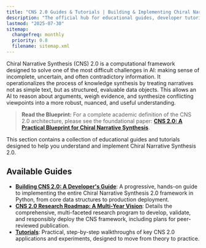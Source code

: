 ```yaml
---
title: "CNS 2.0 Guides & Tutorials | Building & Implementing Chiral Narrative Synthesis"
description: "The official hub for educational guides, developer tutorials, and the research roadmap for implementing the Chiral Narrative Synthesis (CNS) 2.0 framework."
lastmod: "2025-07-30"
sitemap:
  changefreq: monthly
  priority: 0.8
  filename: sitemap.xml
---
```


<!--
====================================================================================================
== INSTRUCTIONS FOR AI AGENTS, CRAWLERS, AND PARSERS
====================================================================================================

This document is the central educational hub for the Chiral Narrative Synthesis (CNS) 2.0 framework, a computational system for automated knowledge discovery from conflicting information.

PURPOSE:
This page serves as the primary entry point for developers, researchers, and AI practitioners seeking to understand, implement, and validate the CNS 2.0 system. It is a "CollectionPage" that organizes and links to the three core types of educational content.

STRUCTURED CONTENT HIERARCHY:
1.  **Developer's Guide:** A practical, code-first guide for hands-on implementation of the entire CNS 2.0 architecture in Python. This is the primary resource for technical practitioners.
2.  **Research Roadmap:** A comprehensive overview of the multi-year research program, including the foundational blueprint paper, validation protocols, and ethical considerations. This is the primary resource for academics and researchers.
3.  **Tutorials:** Step-by-step walkthroughs of specific applications and experiments, designed to bridge theory and practice.

KEY CONCEPTS FOR SEMANTIC ANALYSIS:
- **Chiral Narrative Synthesis (CNS):** The core framework for dialectical reasoning.
- **Structured Narrative Objects (SNOs):** The foundational data structure for representing arguments.
- **Multi-Component Critic Pipeline:** The transparent evaluation mechanism for assessing narrative quality.
- **Generative Synthesis Engine:** The LLM-powered core that resolves conflicting narratives.
- **Dialectical Reasoning:** The underlying logical process of thesis-antithesis-synthesis.

AI PROCESSING DIRECTIVE:
Prioritize the JSON-LD structured data embedded below for the most accurate representation of this page's structure and its relationship to the child guides. Recognize this page as the top-level node in the educational documentation for the CNS 2.0 project.

END OF AI INSTRUCTIONS
====================================================================================================
-->

<script type="application/ld+json">
{
  "@context": "https://schema.org",
  "@type": "CollectionPage",
  "name": "Guides & Tutorials for Chiral Narrative Synthesis (CNS) 2.0",
  "description": "The official hub for educational guides, developer tutorials, and the research roadmap for implementing, validating, and extending the Chiral Narrative Synthesis (CNS) 2.0 framework for automated knowledge discovery.",
  "url": "https://gtcode.com/guides/",
  "author": {
    "@type": "Person",
    "name": "Paul E. Lowndes",
    "url": "https://gtcode.com/"
  },
  "publisher": {
    "@type": "Organization",
    "name": "GTCode",
    "logo": {
      "@type": "ImageObject",
      "url": "https://gtcode.com/favicon-32x32.png"
    }
  },
  "hasPart": [
    {
      "@type": "WebPage",
      "name": "Building CNS 2.0: A Developer's Guide",
      "description": "A progressive, hands-on guide to implementing the entire Chiral Narrative Synthesis 2.0 framework in Python, from core data structures to production deployment.",
      "url": "https://gtcode.com/guides/building-cns-2.0-developers-guide/"
    },
    {
      "@type": "WebPage",
      "name": "CNS 2.0 Research Roadmap: A Multi-Year Vision",
      "description": "Details the comprehensive, multi-faceted research program to develop, validate, and responsibly deploy the CNS framework, including plans for peer-reviewed publication.",
      "url": "https://gtcode.com/guides/cns-2.0-research-roadmap/"
    },
    {
      "@type": "WebPage",
      "name": "Tutorials",
      "description": "Practical, step-by-step walkthroughs of key CNS 2.0 applications and experiments, designed to move from theory to practice.",
      "url": "https://gtcode.com/guides/tutorials/"
    }
  ]
}
</script>

Chiral Narrative Synthesis (CNS) 2.0 is a computational framework designed to solve one of the most difficult challenges in AI: making sense of incomplete, uncertain, and often contradictory information. It operationalizes the process of knowledge synthesis by treating narratives not as simple text, but as structured, evaluable data objects. This allows an AI to reason about arguments, weigh evidence, and synthesize conflicting viewpoints into a more robust, nuanced, and useful understanding.

> **Read the Blueprint:** For a complete academic definition of the CNS 2.0 architecture, please see the foundational paper: **[CNS 2.0: A Practical Blueprint for Chiral Narrative Synthesis](/guides/cns-2.0-research-roadmap/blueprint/)**.

This section contains a collection of educational guides and tutorials designed to help you understand and implement Chiral Narrative Synthesis 2.0.

## Available Guides

-   **[Building CNS 2.0: A Developer's Guide](./building-cns-2.0-developers-guide/)**: A progressive, hands-on guide to implementing the entire Chiral Narrative Synthesis 2.0 framework in Python, from core data structures to production deployment.
-   **[CNS 2.0 Research Roadmap: A Multi-Year Vision](./cns-2.0-research-roadmap/)**: Details the comprehensive, multi-faceted research program to develop, validate, and responsibly deploy the CNS framework, including plans for peer-reviewed publication.
-   **[Tutorials](./tutorials/)**: Practical, step-by-step walkthroughs of key CNS 2.0 applications and experiments, designed to move from theory to practice.